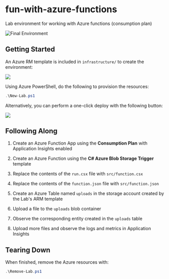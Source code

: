 # fun-with-azure-functions

Lab environment for working with Azure functions (consumption plan)

![Final Environment](https://user-images.githubusercontent.com/3911650/52908811-565df180-323a-11e9-9fba-7bf350839966.png)

## Getting Started

An Azure RM template is included in `infrastructure/` to create the environment:

<a href="http://armviz.io/#/?load=https%3A%2F%2Fraw.githubusercontent.com%2Flrakai%2Ffun-with-azure-functions%2Fmaster%2Finfrastructure%2Farm-template.json">
    <img src="https://camo.githubusercontent.com/536ab4f9bc823c2e0ce72fb610aafda57d8c6c12/687474703a2f2f61726d76697a2e696f2f76697375616c697a65627574746f6e2e706e67" data-canonical-src="http://armviz.io/visualizebutton.png" style="max-width:100%;">
</a> 

Using Azure PowerShell, do the following to provision the resources:

```ps1
.\New-Lab.ps1
```

Alternatively, you can perform a one-click deploy with the following button:

<a href="https://portal.azure.com/#create/Microsoft.Template/uri/https%3A%2F%2Fraw.githubusercontent.com%2Flrakai%2Ffun-with-azure-functions%2Fmaster%2Finfrastructure%2Farm-template.json">
    <img src="https://camo.githubusercontent.com/9285dd3998997a0835869065bb15e5d500475034/687474703a2f2f617a7572656465706c6f792e6e65742f6465706c6f79627574746f6e2e706e67" data-canonical-src="http://azuredeploy.net/deploybutton.png" style="max-width:100%;">
</a>

## Following Along

1. Create an Azure Function App using the __Consumption Plan__ with Application Insights enabled

1. Create an Azure Function using the __C# Azure Blob Storage Trigger__ template

1. Replace the contents of the `run.csx` file with `src/function.csx`

1. Replace the contents of the `function.json` file with `src/function.json`

1. Create an Azure Table named `uploads` in the storage account created by the Lab's ARM template

1. Upload a file to the `uploads` blob container

1. Observe the corresponding entity created in the `uploads` table

1. Upload more files and observe the logs and metrics in Application Insights

## Tearing Down

When finished, remove the Azure resources with:

```ps1
.\Remove-Lab.ps1
```